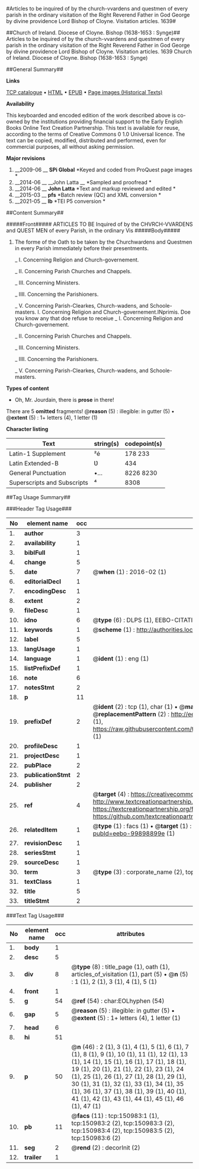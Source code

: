 #Articles to be inquired of by the church-vvardens and questmen of every parish in the ordinary visitation of the Right Reverend Father in God George by divine providence Lord Bishop of Cloyne. Visitation articles. 1639#

##Church of Ireland. Diocese of Cloyne. Bishop (1638-1653 : Synge)##
Articles to be inquired of by the church-vvardens and questmen of every parish in the ordinary visitation of the Right Reverend Father in God George by divine providence Lord Bishop of Cloyne.
Visitation articles. 1639
Church of Ireland. Diocese of Cloyne. Bishop (1638-1653 : Synge)

##General Summary##

**Links**

[TCP catalogue](http://www.ota.ox.ac.uk/tcp/)  • 
[HTML](http://tei.it.ox.ac.uk/tcp/Texts-HTML/free/A72/A72417.html)  • 
[EPUB](http://tei.it.ox.ac.uk/tcp/Texts-EPUB/free/A72/A72417.epub) • 
[Page images (Historical Texts)](https://historicaltexts.jisc.ac.uk/eebo-99898899e)

**Availability**

This keyboarded and encoded edition of the work described above is co-owned by the
    institutions providing financial support to the Early English Books Online Text Creation
    Partnership. This text is available for reuse, according to the terms of  Creative Commons 0 1.0 Universal
    licence. The text can be copied, modified, distributed and performed, even for commercial
    purposes, all without asking permission.

**Major revisions**

1. __2009-06 __ __SPi Global__ *Keyed and coded from ProQuest page images *
1. __2014-06 __ __John Latta __ *Sampled and proofread *
1. __2014-06 __ __John Latta__ *Text and markup reviewed and edited *
1. __2015-03 __ __pfs__ *Batch review (QC) and XML conversion *
1. __2021-05 __ __lb__ *TEI P5 conversion *

##Content Summary##

#####Front#####
ARTICLES TO BE Inquired of by the CHVRCH-VVARDENS and QUEST MEN of every Parish, in the ordinary Vis
#####Body#####

1. The forme of the Oath to be taken by the Churchwardens and Questmen in every Parish immediately before their presentments.

    _ I. Concerning Religion and Church-governement.

    _ II. Concerning Parish Churches and Chappels.

    _ III. Concerning Ministers.

    _ IIII. Concerning the Parishioners.

    _ V. Concerning Parish-Clearkes, Church-wadens, and Schoole-masters.
I. Concerning Religion and Church-governement.INprimis. Doe you know any that doe refuse to receiue 
    _ I. Concerning Religion and Church-governement.

    _ II. Concerning Parish Churches and Chappels.

    _ III. Concerning Ministers.

    _ IIII. Concerning the Parishioners.

    _ V. Concerning Parish-Clearkes, Church-wadens, and Schoole-masters.

**Types of content**

  * Oh, Mr. Jourdain, there is **prose** in there!

There are 5 **omitted** fragments! 
 @__reason__ (5) : illegible: in gutter (5)  •  @__extent__ (5) : 1+ letters (4), 1 letter (1)

**Character listing**


|Text|string(s)|codepoint(s)|
|---|---|---|
|Latin-1 Supplement|²é|178 233|
|Latin Extended-B|Ʋ|434|
|General Punctuation|•…|8226 8230|
|Superscripts             and Subscripts|⁴|8308|

##Tag Usage Summary##

###Header Tag Usage###

|No|element name|occ|attributes|
|---|---|---|---|
|1.|__author__|3||
|2.|__availability__|1||
|3.|__biblFull__|1||
|4.|__change__|5||
|5.|__date__|7| @__when__ (1) : 2016-02 (1)|
|6.|__editorialDecl__|1||
|7.|__encodingDesc__|1||
|8.|__extent__|2||
|9.|__fileDesc__|1||
|10.|__idno__|6| @__type__ (6) : DLPS (1), EEBO-CITATION (1), VID (1), EEBO-PROQUEST (1), STC (2)|
|11.|__keywords__|1| @__scheme__ (1) : http://authorities.loc.gov/ (1)|
|12.|__label__|5||
|13.|__langUsage__|1||
|14.|__language__|1| @__ident__ (1) : eng (1)|
|15.|__listPrefixDef__|1||
|16.|__note__|6||
|17.|__notesStmt__|2||
|18.|__p__|11||
|19.|__prefixDef__|2| @__ident__ (2) : tcp (1), char (1)  •  @__matchPattern__ (2) : ([0-9\-]+):([0-9IVX]+) (1), (.+) (1)  •  @__replacementPattern__ (2) : http://eebo.chadwyck.com/downloadtiff?vid=$1&page=$2 (1), https://raw.githubusercontent.com/textcreationpartnership/Texts/master/tcpchars.xml#$1 (1)|
|20.|__profileDesc__|1||
|21.|__projectDesc__|1||
|22.|__pubPlace__|2||
|23.|__publicationStmt__|2||
|24.|__publisher__|2||
|25.|__ref__|4| @__target__ (4) : https://creativecommons.org/publicdomain/zero/1.0/ (1), http://www.textcreationpartnership.org/docs/. (1), https://textcreationpartnership.org/faq/#faq05 (1), https://github.com/textcreationpartnership (1)|
|26.|__relatedItem__|1| @__type__ (1) : facs (1)  •  @__target__ (1) : https://data.historicaltexts.jisc.ac.uk/view?pubId=eebo-99898899e (1)|
|27.|__revisionDesc__|1||
|28.|__seriesStmt__|1||
|29.|__sourceDesc__|1||
|30.|__term__|3| @__type__ (3) : corporate_name (2), topical_term (1)|
|31.|__textClass__|1||
|32.|__title__|5||
|33.|__titleStmt__|2||


###Text Tag Usage###

|No|element name|occ|attributes|
|---|---|---|---|
|1.|__body__|1||
|2.|__desc__|5||
|3.|__div__|8| @__type__ (8) : title_page (1), oath (1), articles_of_visitation (1), part (5)  •  @__n__ (5) : 1 (1), 2 (1), 3 (1), 4 (1), 5 (1)|
|4.|__front__|1||
|5.|__g__|54| @__ref__ (54) : char:EOLhyphen (54)|
|6.|__gap__|5| @__reason__ (5) : illegible: in gutter (5)  •  @__extent__ (5) : 1+ letters (4), 1 letter (1)|
|7.|__head__|6||
|8.|__hi__|51||
|9.|__p__|50| @__n__ (46) : 2 (1), 3 (1), 4 (1), 5 (1), 6 (1), 7 (1), 8 (1), 9 (1), 10 (1), 11 (1), 12 (1), 13 (1), 14 (1), 15 (1), 16 (1), 17 (1), 18 (1), 19 (1), 20 (1), 21 (1), 22 (1), 23 (1), 24 (1), 25 (1), 26 (1), 27 (1), 28 (1), 29 (1), 30 (1), 31 (1), 32 (1), 33 (1), 34 (1), 35 (1), 36 (1), 37 (1), 38 (1), 39 (1), 40 (1), 41 (1), 42 (1), 43 (1), 44 (1), 45 (1), 46 (1), 47 (1)|
|10.|__pb__|11| @__facs__ (11) : tcp:150983:1 (1), tcp:150983:2 (2), tcp:150983:3 (2), tcp:150983:4 (2), tcp:150983:5 (2), tcp:150983:6 (2)|
|11.|__seg__|2| @__rend__ (2) : decorInit (2)|
|12.|__trailer__|1||
